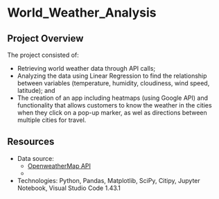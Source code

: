 # World_Weather_Analysis

## Project Overview
The project consisted of:
- Retrieving world weather data through API calls; 
- Analyzing the data using Linear Regression to find the relationship between variables (temperature, humidity, cloudiness, wind speed, latitude); and 
- The creation of an app including heatmaps (using Google API) and functionality that allows customers to know the weather in the cities when they click on a pop-up marker, as wel as directions between multiple cities for travel.

## Resources
- Data source:
    - [OpenweatherMap API](https://openweathermap.org/api)
    - 
- Technologies: Python, Pandas, Matplotlib, SciPy, Citipy, Jupyter Notebook, Visual Studio Code 1.43.1
